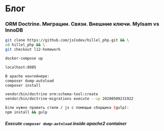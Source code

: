 # Блог
### ORM Doctrine. Миграции. Связи. Внешние ключи. MyIsam vs InnoDB

````sh
git clone https://github.com/jsCodev/hillel_php.git && \
cd hillel_php && \
git checkout l12-homework

docker-compose up

localhost:8085

В apache контейнере:
composer dump-autoload
composer install

vendor/bin/doctrine orm:schema-tool:create
vendor/bin/doctrine-migrations execute --up 20200509231922

Если нужно править стили / js с помощью сборщика (gulp):
npm install && gulp
````

##### Execute ``composer dump-autoload`` inside apache2 container
